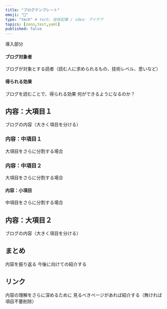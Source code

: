 ```yaml
---
title: "ブログテンプレート"
emoji: "🤖"
type: "tech" # tech: 技術記事 / idea: アイデア
topics: [zenn,test,yaml]
published: false
---
```

導入部分

#### ブログ対象者

ブログが対象とする読者（読む人に求められるもの、技術レベル、思いなど）

#### 得られる効果

ブログを読むことで、得られる効果
何ができるようになるのか？

## 内容：大項目１

ブログの内容（大きく項目を分ける）

### 内容：中項目１

大項目をさらに分割する場合

### 内容：中項目２

大項目をさらに分割する場合

#### 内容：小項目

中項目をさらに分割する場合

## 内容：大項目２

ブログの内容（大きく項目を分ける）

## まとめ

内容を振り返る
今後に向けての紹介する

## リンク

内容の理解をさらに深めるために
見るべきページがあれば紹介する（無ければ項目不要削除）
